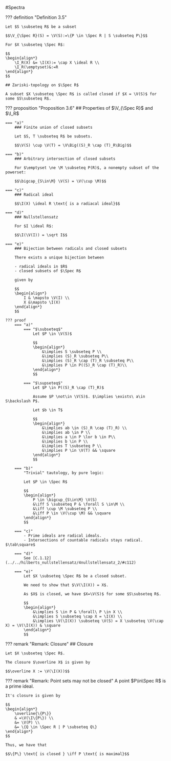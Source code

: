 #Spectra

??? definition "Definition 3.5"

	Let $S \subseteq R$ be a subset
	
	$$\V_{\Spec R}(S) = \V(S):=\{P \in \Spec R | S \subseteq P\}$$
	
	For $X \subseteq \Spec R$:
	
	$$
	\begin{align*}
		\I_R(X) &= \I(X):= \cap X \ideal R \\
		\I_R(\emptyset)&:=R
	\end{align*}
	$$
	
	## Zariski-topology on $\Spec R$
	
	A subset $X \subseteq \Spec R$ is called closed if $X = \V(S)$ for some $S\subseteq R$.
	

??? proposition "Proposition 3.6"
	## Properties of $\V_{\Spec R}$ and $\I_R$ <a id="p36"></a>

	=== "a)"
		### Finite union of closed subsets
		
		Let $S, T \subseteq R$ be subsets.
		
		$$\V(S) \cup \V(T) = \V\Big((S)_R \cap (T)_R\Big)$$
		
	=== "b)"
		### Arbitrary intersection of closed subsets
		
		For $\emptyset \ne \M \subseteq P(R)$, a nonempty subset of the powerset:
		
		$$\bigcap_{S\in\M} \V(S) = \V(\cup \M)$$
		
	=== "c)"
		### Radical ideal
	
		$$\I(X) \ideal R \text{ is a radiacal ideal}$$

	=== "d)"
		### Nullstellensatz
		
		For $I \ideal R$:
		
		$$\I(\V(I)) = \sqrt I$$
		
	=== "e)"
		### Bijection between radicals and closed subsets
		
		There exists a unique bijection between
		
		- radical ideals in $R$
		- closed subsets of $\Spec R$

		given by
		
		$$
		\begin{align*}
			I & \mapsto \V(I) \\
			X &\mapsto \I(X)
		\end{align*}
		$$
			
	??? proof
		=== "a)"
			=== "$\subseteq$"
				Let $P \in \V(S)$
				
				$$
				\begin{align*}
					&\implies S \subseteq P \\
					&\implies (S)_R \subseteq P\\
					&\implies (S)_R \cap (T)_R \subseteq P\\
					&\implies P \in P((S)_R \cap (T)_R)\\
				\end{align*}
				$$
			
			=== "$\supseteq$"
				Let $P \in P((S)_R \cap (T)_R)$
				
				Assume $P \not\in \V(S)$. $\implies \exists\ a\in S\backslash P$.
				
				Let $b \in T$
				
				$$
				\begin{align*}
					&\implies ab \in (S)_R \cap (T)_R) \\
					&\implies ab \in P \\
					&\implies a \in P \lor b \in P\\
					&\implies b \in P \\
					&\implies T \subseteq P \\
					&\implies P \in \V(T) && \square
				\end{align*}
				$$
		
		=== "b)"
			"Trivial" tautology, by pure logic:
			
			Let $P \in \Spec R$
			
			$$
			\begin{align*}
				P \in \bigcup_{S\in\M} \V(S)
				&\iff S \subseteq P & \forall S \in\M \\
				&\iff \cup \M \subseteq P \\
				&\iff P \in \V(\cup \M) && \square
			\end{align*}
			$$
			
		=== "c)"
			- Prime ideals are radical ideals.
			- Intersections of countable radicals stays radical. $\tab\square$
		
		=== "d)"
			See [C.1.12](../../hilberts_nullstellensatz/4nullstellensatz_2/#c112)
			
		=== "e)"
			Let $X \subseteq \Spec R$ be a closed subset.
			
			We need to show that $\V(\I(X)) = X$.
			
			As $X$ is closed, we have $X=\V(S)$ for some $S\subseteq R$.
			
			$$
			\begin{align*}
				&\implies S \in P & \forall\ P \in X \\
				&\implies S \subseteq \cap X = \I(X) \\
				&\implies \V(\I(X)) \subseteq \V(S) = X \subseteq \V(\cap X) = \V(\I(X)) & \square
			\end{align*}
			$$

		
???	remark "Remark: Closure"
	## Closure
	
	Let $X \subseteq \Spec R$.
	
	The closure $\overline X$ is given by
	
	$$\overline X := \V(\I(X))$$
	
	
???	remark "Remark: Point sets may not be closed"
	A point $P\in\Spec R$ is a prime ideal.
	
	It's closure is given by
	
	$$
	\begin{align*}
		\overline{\{P\}}
		& =\V(\I\{P\}) \\
		&= \V(P) \\
		&= \{Q \in \Spec R | P \subseteq Q\}
	\end{align*}
	$$
	
	Thus, we have that
	
	$$\{P\} \text{ is closed } \iff P \text{ is maximal}$$